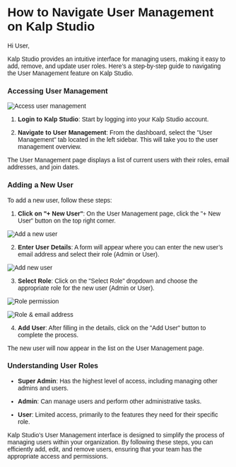 <style>  body { font-family: "Source Sans 3", sans-serif!important; }</style>

<link  href="https://fonts.googleapis.com/css2?family=Source+Sans+3:ital,wght@0,200..900;1,200..900&display=swap"  rel="stylesheet">  <link  rel="stylesheet"  href="https://fonts.googleapis.com/icon?family=Material+Icons">


# **How to Navigate User Management on Kalp Studio**

Hi User,

Kalp Studio provides an intuitive interface for managing users, making it easy to add, remove, and update user roles. Here’s a step-by-step guide to navigating the User Management feature on Kalp Studio.

###  **Accessing User Management**

![Access user management](https://docs.kalp.studio/~gitbook/image?url=https%3A%2F%2F1148605496-files.gitbook.io%2F%7E%2Ffiles%2Fv0%2Fb%2Fgitbook-x-prod.appspot.com%2Fo%2Fspaces%252F4gkv2XhY4CmWY6Vp0djW%252Fuploads%252F1NjcLVkcY9apBVCqS61N%252Fimage.png%3Falt%3Dmedia%26token%3D6313a923-730d-4ed2-ab2f-e27c0a9ca13b&width=768&dpr=4&quality=100&sign=e829da22&sv=1)

1.  **Login to Kalp Studio**: Start by logging into your Kalp Studio account.
    
2.  **Navigate to User Management**: From the dashboard, select the "User Management" tab located in the left sidebar. This will take you to the user management overview.

The User Management page displays a list of current users with their roles, email addresses, and join dates.

### **Adding a New User**

To add a new user, follow these steps:

1.  **Click on "+ New User"**: On the User Management page, click the "+ New User" button on the top right corner.

![Add a new user](https://docs.kalp.studio/~gitbook/image?url=https%3A%2F%2F1148605496-files.gitbook.io%2F%7E%2Ffiles%2Fv0%2Fb%2Fgitbook-x-prod.appspot.com%2Fo%2Fspaces%252F4gkv2XhY4CmWY6Vp0djW%252Fuploads%252F1NjcLVkcY9apBVCqS61N%252Fimage.png%3Falt%3Dmedia%26token%3D6313a923-730d-4ed2-ab2f-e27c0a9ca13b&width=768&dpr=4&quality=100&sign=e829da22&sv=1)

2.  **Enter User Details**: A form will appear where you can enter the new user’s email address and select their role (Admin or User).

![Add new user](https://docs.kalp.studio/~gitbook/image?url=https%3A%2F%2F1148605496-files.gitbook.io%2F%7E%2Ffiles%2Fv0%2Fb%2Fgitbook-x-prod.appspot.com%2Fo%2Fspaces%252F4gkv2XhY4CmWY6Vp0djW%252Fuploads%252Fh46C0utj8uQy46hnyZFl%252Fimage.png%3Falt%3Dmedia%26token%3D55533b1e-108a-43d8-9227-f63d6958534f&width=768&dpr=4&quality=100&sign=7a92da9b&sv=1)

3.  **Select Role**: Click on the "Select Role" dropdown and choose the appropriate role for the new user (Admin or User).

![Role permission](https://docs.kalp.studio/~gitbook/image?url=https%3A%2F%2F1148605496-files.gitbook.io%2F%7E%2Ffiles%2Fv0%2Fb%2Fgitbook-x-prod.appspot.com%2Fo%2Fspaces%252F4gkv2XhY4CmWY6Vp0djW%252Fuploads%252FBru44ZwWf56q12llkKrT%252Fimage.png%3Falt%3Dmedia%26token%3D1616fe6a-7cb2-4ad9-9445-e536147a646b&width=768&dpr=4&quality=100&sign=53c2729a&sv=1)

![Role & email address](https://docs.kalp.studio/~gitbook/image?url=https%3A%2F%2F1148605496-files.gitbook.io%2F%7E%2Ffiles%2Fv0%2Fb%2Fgitbook-x-prod.appspot.com%2Fo%2Fspaces%252F4gkv2XhY4CmWY6Vp0djW%252Fuploads%252FrkE1ZlbgltqmnMz9xzLg%252Fimage.png%3Falt%3Dmedia%26token%3Da33c8332-19bc-466b-a6e7-c06ebcd67ff5&width=768&dpr=4&quality=100&sign=ccf2bbbe&sv=1)

4.  **Add User**: After filling in the details, click on the "Add User" button to complete the process.

The new user will now appear in the list on the User Management page.

### **Understanding User Roles**

-   **Super Admin**: Has the highest level of access, including managing other admins and users.
    
-   **Admin**: Can manage users and perform other administrative tasks.
    
-   **User**: Limited access, primarily to the features they need for their specific role.
    

Kalp Studio’s User Management interface is designed to simplify the process of managing users within your organization. By following these steps, you can efficiently add, edit, and remove users, ensuring that your team has the appropriate access and permissions.